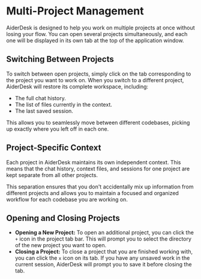 # Multi-Project Management

AiderDesk is designed to help you work on multiple projects at once without losing your flow. You can open several projects simultaneously, and each one will be displayed in its own tab at the top of the application window.

## Switching Between Projects

To switch between open projects, simply click on the tab corresponding to the project you want to work on. When you switch to a different project, AiderDesk will restore its complete workspace, including:

-   The full chat history.
-   The list of files currently in the context.
-   The last saved session.

This allows you to seamlessly move between different codebases, picking up exactly where you left off in each one.

## Project-Specific Context

Each project in AiderDesk maintains its own independent context. This means that the chat history, context files, and sessions for one project are kept separate from all other projects.

This separation ensures that you don't accidentally mix up information from different projects and allows you to maintain a focused and organized workflow for each codebase you are working on.

## Opening and Closing Projects

-   **Opening a New Project:** To open an additional project, you can click the `+` icon in the project tab bar. This will prompt you to select the directory of the new project you want to open.
-   **Closing a Project:** To close a project that you are finished working with, you can click the `x` icon on its tab. If you have any unsaved work in the current session, AiderDesk will prompt you to save it before closing the tab.
